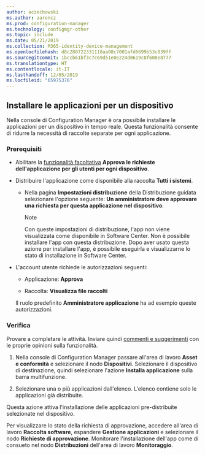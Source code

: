 ```yaml
---
author: aczechowski
ms.author: aaroncz
ms.prod: configuration-manager
ms.technology: configmgr-other
ms.topic: include
ms.date: 05/21/2019
ms.collection: M365-identity-device-management
ms.openlocfilehash: d8c280722331118aa08c7001afd6699b53c839ff
ms.sourcegitcommit: 1bccb61bf3c7c69d51e0e224d0619c8f608e8777
ms.translationtype: HT
ms.contentlocale: it-IT
ms.lasthandoff: 12/05/2019
ms.locfileid: "65975376"
---
```

## <a name="bkmk_device-app"></a> Installare le applicazioni per un dispositivo

<!--4402180-->

Nella console di Configuration Manager è ora possibile installare le applicazioni per un dispositivo in tempo reale. Questa funzionalità consente di ridurre la necessità di raccolte separate per ogni applicazione.

### <a name="prerequisites"></a>Prerequisiti

- Abilitare la [funzionalità facoltativa](/sccm/core/servers/manage/install-in-console-updates#bkmk_options) **Approva le richieste dell'applicazione per gli utenti per ogni dispositivo**.  

- Distribuire l'applicazione come disponibile alla raccolta **Tutti i sistemi**.  

    - Nella pagina **Impostazioni distribuzione** della Distribuzione guidata selezionare l'opzione seguente: **Un amministratore deve approvare una richiesta per questa applicazione nel dispositivo**.  

        > [!Note]  
        > Con queste impostazioni di distribuzione, l'app non viene visualizzata come disponibile in Software Center. Non è possibile installare l'app con questa distribuzione. Dopo aver usato questa azione per installare l'app, è possibile eseguirla e visualizzarne lo stato di installazione in Software Center.

- L'account utente richiede le autorizzazioni seguenti:

    - Applicazione: **Approva**

    - Raccolta: **Visualizza file raccolti**

    Il ruolo predefinito **Amministratore applicazione** ha ad esempio queste autorizzazioni.

### <a name="try-it-out"></a>Verifica

Provare a completare le attività. Inviare quindi [commenti e suggerimenti](/sccm/core/understand/find-help#product-feedback) con le proprie opinioni sulla funzionalità.

1. Nella console di Configuration Manager passare all'area di lavoro **Asset e conformità** e selezionare il nodo **Dispositivi**. Selezionare il dispositivo di destinazione, quindi selezionare l'azione **Installa applicazione** sulla barra multifunzione.

1. Selezionare una o più applicazioni dall'elenco. L'elenco contiene solo le applicazioni già distribuite.

Questa azione attiva l'installazione delle applicazioni pre-distribuite selezionate nel dispositivo.

Per visualizzare lo stato della richiesta di approvazione, accedere all'area di lavoro **Raccolta software**, espandere **Gestione applicazioni** e selezionare il nodo **Richieste di approvazione**. Monitorare l'installazione dell'app come di consueto nel nodo **Distribuzioni** dell'area di lavoro **Monitoraggio**.
